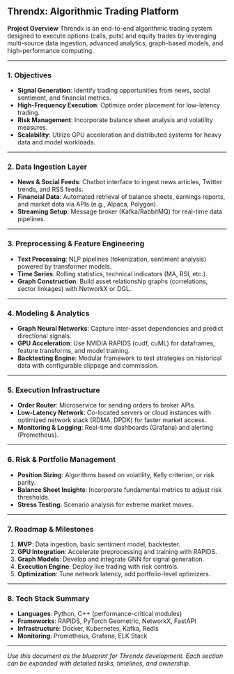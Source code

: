 ## Threndx: Algorithmic Trading Platform

**Project Overview**
Threndx is an end-to-end algorithmic trading system designed to execute options (calls, puts) and equity trades by leveraging multi-source data ingestion, advanced analytics, graph-based models, and high-performance computing.

---

### 1. Objectives

* **Signal Generation**: Identify trading opportunities from news, social sentiment, and financial metrics.
* **High-Frequency Execution**: Optimize order placement for low-latency trading.
* **Risk Management**: Incorporate balance sheet analysis and volatility measures.
* **Scalability**: Utilize GPU acceleration and distributed systems for heavy data and model workloads.

---

### 2. Data Ingestion Layer

* **News & Social Feeds**: Chatbot interface to ingest news articles, Twitter trends, and RSS feeds.
* **Financial Data**: Automated retrieval of balance sheets, earnings reports, and market data via APIs (e.g., Alpaca, Polygon).
* **Streaming Setup**: Message broker (Kafka/RabbitMQ) for real-time data pipelines.

---

### 3. Preprocessing & Feature Engineering

* **Text Processing**: NLP pipelines (tokenization, sentiment analysis) powered by transformer models.
* **Time Series**: Rolling statistics, technical indicators (MA, RSI, etc.).
* **Graph Construction**: Build asset relationship graphs (correlations, sector linkages) with NetworkX or DGL.

---

### 4. Modeling & Analytics

* **Graph Neural Networks**: Capture inter-asset dependencies and predict directional signals.
* **GPU Acceleration**: Use NVIDIA RAPIDS (cudf, cuML) for dataframes, feature transforms, and model training.
* **Backtesting Engine**: Modular framework to test strategies on historical data with configurable slippage and commission.

---

### 5. Execution Infrastructure

* **Order Router**: Microservice for sending orders to broker APIs.
* **Low-Latency Network**: Co-located servers or cloud instances with optimized network stack (RDMA, DPDK) for faster market access.
* **Monitoring & Logging**: Real-time dashboards (Grafana) and alerting (Prometheus).

---

### 6. Risk & Portfolio Management

* **Position Sizing**: Algorithms based on volatility, Kelly criterion, or risk parity.
* **Balance Sheet Insights**: Incorporate fundamental metrics to adjust risk thresholds.
* **Stress Testing**: Scenario analysis for extreme market moves.

---

### 7. Roadmap & Milestones

1. **MVP**: Data ingestion, basic sentiment model, backtester.
2. **GPU Integration**: Accelerate preprocessing and training with RAPIDS.
3. **Graph Models**: Develop and integrate GNN for signal generation.
4. **Execution Engine**: Deploy live trading with risk controls.
5. **Optimization**: Tune network latency, add portfolio-level optimizers.

---

### 8. Tech Stack Summary

* **Languages**: Python, C++ (performance-critical modules)
* **Frameworks**: RAPIDS, PyTorch Geometric, NetworkX, FastAPI
* **Infrastructure**: Docker, Kubernetes, Kafka, Redis
* **Monitoring**: Prometheus, Grafana, ELK Stack

---

*Use this document as the blueprint for Threndx development. Each section can be expanded with detailed tasks, timelines, and ownership.*
